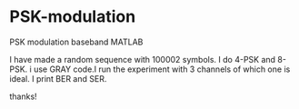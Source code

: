 # PSK-modulation
PSK modulation baseband
MATLAB

I have made a random sequence with 100002 symbols. I do 4-PSK and 8-PSK.
i use GRAY code.I run the experiment with 3 channels of which one is ideal.
I print BER and SER.

thanks!
